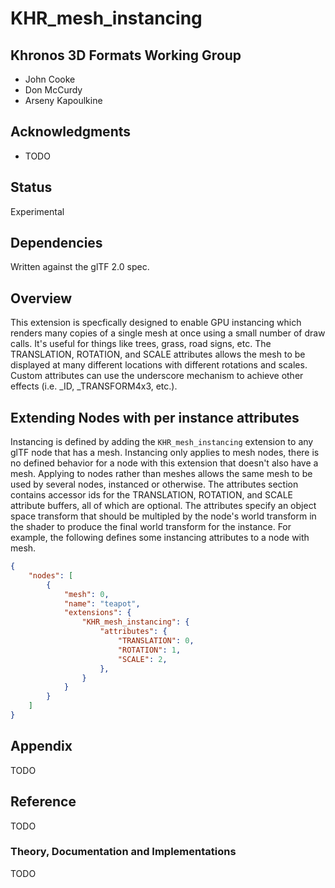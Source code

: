 # KHR\_mesh\_instancing

## Khronos 3D Formats Working Group

* John Cooke
* Don McCurdy
* Arseny Kapoulkine 

## Acknowledgments

* TODO

## Status

Experimental

## Dependencies

Written against the glTF 2.0 spec.

## Overview

This extension is specfically designed to enable GPU instancing which renders many copies of a single mesh at once using a small number of draw calls.  It's useful for things 
like trees, grass, road signs, etc.  The TRANSLATION, ROTATION, and SCALE attributes allows the mesh to be displayed at many different locations with different rotations and scales.  
Custom attributes can use the underscore mechanism to achieve other effects (i.e. _ID, _TRANSFORM4x3, etc.).

## Extending Nodes with per instance attributes

Instancing is defined by adding the `KHR_mesh_instancing` extension to any glTF node that has a mesh.  Instancing only applies to mesh nodes, there is no defined behavior for a node 
with this extension that doesn't also have a mesh.  Applying to nodes rather than meshes allows the same mesh to be used by several nodes, instanced or otherwise.  The attributes 
section contains accessor ids for the TRANSLATION, ROTATION, and SCALE attribute buffers, all of which are optional.  The attributes specify an object space transform that should be 
multipled by the node's world transform in the shader to produce the final world transform for the instance. For example, the following defines some instancing attributes to a node with mesh.  

```json
{
    "nodes": [
        {
            "mesh": 0,
            "name": "teapot",
            "extensions": {
                "KHR_mesh_instancing": {
                    "attributes": {
                        "TRANSLATION": 0,
                        "ROTATION": 1,
                        "SCALE": 2,
                    },
                }
            }
        }
    ]
}
```

## Appendix

TODO

## Reference

TODO

### Theory, Documentation and Implementations

TODO